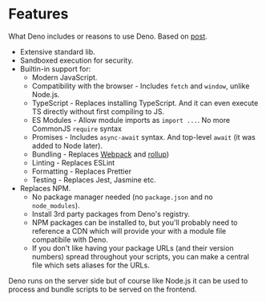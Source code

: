 # Features

What Deno includes or reasons to use Deno. Based on [post](https://dev.to/mbilgil/what-is-deno-41p3).

- Extensive standard lib.
- Sandboxed execution for security.
- Builtin-in support for:
    - Modern JavaScript.
    - Compatibility with the browser - Includes `fetch` and `window`, unlike Node.js.
    - TypeScript - Replaces installing TypeScript. And it can even execute TS directly without first compiling to JS.
    - ES Modules - Allow module imports as `import ...`. No more CommonJS `require` syntax
    - Promises - Includes `async-await` syntax. And top-level `await` (it was added to Node later).
    - Bundling - Replaces [Webpack](https://webpack.js.org) and [rollup](https://rollupjs.org/guide/en/))
    - Linting - Replaces ESLint
    - Formatting - Replaces Prettier
    - Testing - Replaces Jest, Jasmine etc.
- Replaces NPM.
    - No package manager needed (no `package.json` and no `node_modules`).
    - Install 3rd party packages from Deno's registry.
    - NPM packages can be installed to, but you'll probably need to reference a CDN which will provide your with a module file compatibile with Deno.
    - If you don't like having your package URLs (and their version numbers) spread throughout your scripts, you can make a central file which sets aliases for the URLs.

Deno runs on the server side but of course like Node.js it can be used to process and bundle scripts to be served on the frontend.
